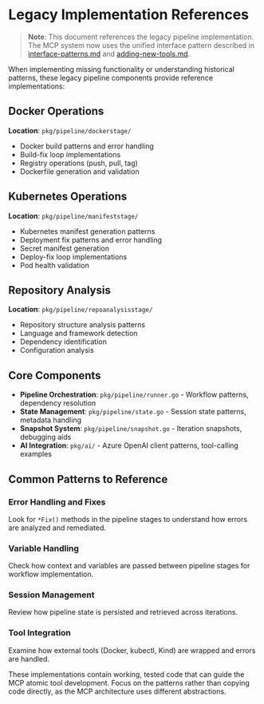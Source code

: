 # Legacy Implementation References

> **Note**: This document references the legacy pipeline implementation. The MCP system now uses the unified interface pattern described in [interface-patterns.md](interface-patterns.md) and [adding-new-tools.md](adding-new-tools.md).

When implementing missing functionality or understanding historical patterns, these legacy pipeline components provide reference implementations:

## Docker Operations
**Location**: `pkg/pipeline/dockerstage/`
- Docker build patterns and error handling
- Build-fix loop implementations
- Registry operations (push, pull, tag)
- Dockerfile generation and validation

## Kubernetes Operations
**Location**: `pkg/pipeline/manifeststage/`
- Kubernetes manifest generation patterns
- Deployment fix patterns and error handling
- Secret manifest generation
- Deploy-fix loop implementations
- Pod health validation

## Repository Analysis
**Location**: `pkg/pipeline/repoanalysisstage/`
- Repository structure analysis patterns
- Language and framework detection
- Dependency identification
- Configuration analysis

## Core Components
- **Pipeline Orchestration**: `pkg/pipeline/runner.go` - Workflow patterns, dependency resolution
- **State Management**: `pkg/pipeline/state.go` - Session state patterns, metadata handling
- **Snapshot System**: `pkg/pipeline/snapshot.go` - Iteration snapshots, debugging aids
- **AI Integration**: `pkg/ai/` - Azure OpenAI client patterns, tool-calling examples

## Common Patterns to Reference

### Error Handling and Fixes
Look for `*Fix()` methods in the pipeline stages to understand how errors are analyzed and remediated.

### Variable Handling
Check how context and variables are passed between pipeline stages for workflow implementation.

### Session Management
Review how pipeline state is persisted and retrieved across iterations.

### Tool Integration
Examine how external tools (Docker, kubectl, Kind) are wrapped and errors are handled.

These implementations contain working, tested code that can guide the MCP atomic tool development. Focus on the patterns rather than copying code directly, as the MCP architecture uses different abstractions.
